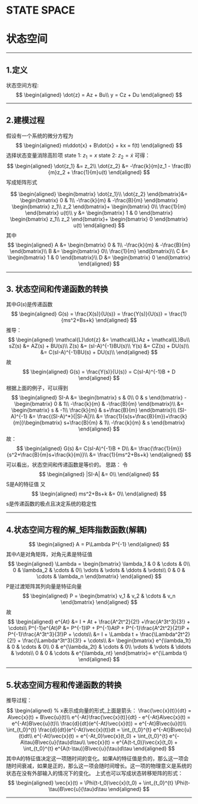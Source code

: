 # STATE SPACE
# 状态空间
---

## 1.定义
状态空间方程:
$$
\begin{aligned}
\dot{z} = Az + Bu\\
y = Cz + Du
\end{aligned}
$$

---

## 2.建模过程
假设有一个系统的微分方程为
$$
\begin{aligned}
m\ddot{x} + B\dot{x} + kx = f(t)
\end{aligned}
$$
选择状态变量消除高阶项
state 1: $z_1 = x$
state 2: $z_2 = \dot{x}$
可得：
$$
\begin{aligned}
\dot{z_1} &= z_2\\
\dot{z_2} &= -\frac{k}{m}z_1 - \frac{B}{m}z_2 + \frac{1}{m}u(t)
\end{aligned}
$$
写成矩阵形式

$$
\begin{aligned}
\begin{bmatrix}
\dot{z_1}\\
\dot{z_2}
\end{bmatrix}&=
\begin{bmatrix}
0 & 1\\
-\frac{k}{m} & -\frac{B}{m}
\end{bmatrix}
\begin{bmatrix}
z_1\\
z_2
\end{bmatrix}+
\begin{bmatrix}
0\\
\frac{1}{m}
\end{bmatrix}
u(t)\\
y &= \begin{bmatrix}
1 & 0
\end{bmatrix}
\begin{bmatrix}
z_1\\
z_2
\end{bmatrix}+
\begin{bmatrix}
0
\end{bmatrix}
u(t)
\end{aligned}
$$
其中
$$
\begin{aligned}
A &= \begin{bmatrix}
0 & 1\\
-\frac{k}{m} & -\frac{B}{m}
\end{bmatrix}\\
B &= \begin{bmatrix}
0\\
\frac{1}{m}
\end{bmatrix}\\
C &= \begin{bmatrix}
1 & 0
\end{bmatrix}\\
D &= \begin{bmatrix}
0
\end{bmatrix}
\end{aligned}
$$

---

## 3. 状态空间和传递函数的转换

其中$G(s)$是传递函数
$$
\begin{aligned}
G(s) = \frac{X(s)}{U(s)} = \frac{Y(s)}{U(s)} = \frac{1}{ms^2+Bs+k}
\end{aligned}
$$
推导：
$$
\begin{aligned}
\mathcal{L}\dot{z} &= \mathcal{L}Az + \mathcal{L}Bu\\
sZ(s) &= AZ(s) + BU(s)\\
Z(s) &= (sI-A)^{-1}BU(s)\\
Y(s) &= CZ(s) + DU(s)\\
&= C(sI-A)^{-1}BU(s) + DU(s)\\
\end{aligned}
$$
故
$$
\begin{aligned}
G(s) = \frac{Y(s)}{U(s)} = C(sI-A)^{-1}B + D
\end{aligned}
$$
根据上面的例子，可以得到
$$
\begin{aligned}
SI-A &= \begin{bmatrix}
s & 0\\
0 & s
\end{bmatrix} - \begin{bmatrix}
0 & 1\\
-\frac{k}{m} & -\frac{B}{m}
\end{bmatrix}\\
&= \begin{bmatrix}
s & -1\\
\frac{k}{m} & s+\frac{B}{m}
\end{bmatrix}\\
(SI-A)^{-1} &= \frac{(SI-A)^*}{|SI-A|}\\
&= \frac{1}{s(s+\frac{B}{m})+\frac{k}{m}}\begin{bmatrix}
s+\frac{B}{m} & 1\\
-\frac{k}{m} & s
\end{bmatrix}
\end{aligned}
$$
故：
$$
\begin{aligned}
G(s) &= C(sI-A)^{-1}B + D\\
&= \frac{\frac{1}{m}}{s^2+\frac{B}{m}s+\frac{k}{m}}\\
&= \frac{1}{ms^2+Bs+k}
\end{aligned}
$$
可以看出，状态空间和传递函数是等价的。
思路：
令
$$
\begin{aligned}
|SI-A| &= 0\\
\end{aligned}
$$
S是A的特征值
又
$$
\begin{aligned}
ms^2+Bs+k &= 0\\
\end{aligned}
$$
s是传递函数的极点且决定系统的稳定性

---

## 4.状态空间方程的解_矩阵指数函数(解耦)

$$
\begin{aligned}
A  = P\Lambda P^{-1}
\end{aligned}
$$
其中$\Lambda$是对角矩阵，对角元素是特征值
$$
\begin{aligned}
\Lambda
= \begin{bmatrix}
\lambda_1 & 0 & \cdots & 0\\
0 & \lambda_2 & \cdots & 0\\
\vdots & \vdots & \ddots & \vdots\\
0 & 0 & \cdots & \lambda_n
\end{bmatrix}
\end{aligned}
$$
P是过渡矩阵其列向量是特征向量
$$
\begin{aligned}
P = \begin{bmatrix}
v_1 & v_2 & \cdots & v_n
\end{bmatrix}
\end{aligned}
$$
故
$$
\begin{aligned}
e^{At} &= I + At + \frac{A^2t^2}{2!} +\frac{A^3t^3}{3!} + \cdots\\
P^{-1}e^{At}P &= P^{-1}IP + P^{-1}AtP + P^{-1}\frac{A^2t^2}{2!}P + P^{-1}\frac{A^3t^3}{3!}P + \cdots\\
&= I + \Lambda t + \frac{\Lambda^2t^2}{2!} + \frac{\Lambda^3t^3}{3!} + \cdots\\
&= \begin{bmatrix}
e^{\lambda_1t} & 0 & \cdots & 0\\
0 & e^{\lambda_2t} & \cdots & 0\\
\vdots & \vdots & \ddots & \vdots\\
0 & 0 & \cdots & e^{\lambda_nt}
\end{bmatrix}= e^{\Lambda t}
\end{aligned}
$$

---
## 5.状态空间方程和传递函数的转换
推导过程：
$$
\begin{aligned}
% x表示成向量的形式,上面是箭头：
\frac{\vec{x}(t)}{dt} = A\vec{x}(t) + B\vec{u}(t)\\
e^{-At}\frac{\vec{x}(t)}{dt} - e^{-At}A\vec{x}(t) = e^{-At}B\vec{u}(t)\\
\frac{d}{dt}(e^{-At}\vec{x}(t)) = e^{-At}B\vec{u}(t)\\
\int_{t_0}^{t} \frac{d}{dt}(e^{-At}\vec{x}(t))dt = \int_{t_0}^{t} e^{-At}B\vec{u}(t)dt\\
e^{-At}\vec{x}(t)  = e^{-At_0}\vec{x}(t_0) + \int_{t_0}^{t} e^{-A\tau}B\vec{u}(\tau)d\tau\\
\vec{x}(t) = e^{A(t-t_0)}\vec{x}(t_0) + \int_{t_0}^{t} e^{A(t-\tau)}B\vec{u}(\tau)d\tau
\end{aligned}
$$
其中A的特征值决定这一项随时间的变化。如果A的特征值是负的，那么这一项会随时间衰减，如果是正的，那么这一项会随时间增长。这一项的物理意义是系统的状态在没有外部输入的情况下的变化。
上式也可以写成状态转移矩阵的形式：
$$
\begin{aligned}
\vec{x}(t) = \Phi(t-t_0)\vec{x}(t_0) + \int_{t_0}^{t} \Phi(t-\tau)B\vec{u}(\tau)d\tau
\end{aligned}
$$

---